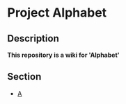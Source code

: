 # Project Alphabet

## Description
**This repository is a wiki for 'Alphabet'**

## Section
- [A](./A/A.md)